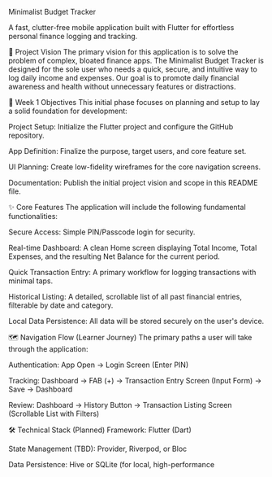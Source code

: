 Minimalist Budget Tracker

A fast, clutter-free mobile application built with Flutter for effortless personal finance logging and tracking.

🌟 Project Vision
The primary vision for this application is to solve the problem of complex, bloated finance apps. The Minimalist Budget Tracker is designed for the sole user who needs a quick, secure, and intuitive way to log daily income and expenses. Our goal is to promote daily financial awareness and health without unnecessary features or distractions.

🎯 Week 1 Objectives
This initial phase focuses on planning and setup to lay a solid foundation for development:

Project Setup: Initialize the Flutter project and configure the GitHub repository.

App Definition: Finalize the purpose, target users, and core feature set.

UI Planning: Create low-fidelity wireframes for the core navigation screens.

Documentation: Publish the initial project vision and scope in this README file.

✨ Core Features
The application will include the following fundamental functionalities:

Secure Access: Simple PIN/Passcode login for security.

Real-time Dashboard: A clean Home screen displaying Total Income, Total Expenses, and the resulting Net Balance for the current period.

Quick Transaction Entry: A primary workflow for logging transactions with minimal taps.

Historical Listing: A detailed, scrollable list of all past financial entries, filterable by date and category.

Local Data Persistence: All data will be stored securely on the user's device.

🗺️ Navigation Flow (Learner Journey)
The primary paths a user will take through the application:

Authentication: App Open → Login Screen (Enter PIN)

Tracking: Dashboard → FAB (+) → Transaction Entry Screen (Input Form) → Save → Dashboard

Review: Dashboard → History Button → Transaction Listing Screen (Scrollable List with Filters)

🛠️ Technical Stack (Planned)
Framework: Flutter (Dart)

State Management (TBD): Provider, Riverpod, or Bloc

Data Persistence: Hive or SQLite (for local, high-performance

